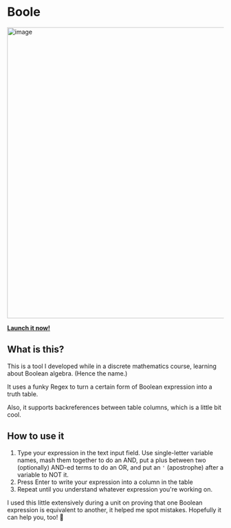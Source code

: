 # Boole

<img width="678" alt="image" src="https://user-images.githubusercontent.com/13428215/165878767-f951e8bc-9014-4a3a-a519-ea0d1c881793.png">

[**Launch it now!**](https://github.com/nok-ko/GUICalculator)

## What is this?

This is a tool I developed while in a discrete mathematics course, learning about Boolean algebra. (Hence the name.)

It uses a funky Regex to turn a certain form of Boolean expression into a truth table.

Also, it supports backreferences between table columns, which is a little bit cool.

## How to use it

1. Type your expression in the text input field. Use single-letter variable names, mash them together to do an AND, put a plus between two (optionally) AND-ed terms to do an OR, and put an `'` (apostrophe) after a variable to NOT it.
2. Press Enter to write your expression into a column in the table
3. Repeat until you understand whatever expression you're working on.

I used this little extensively during a unit on proving that one Boolean expression is equivalent to another, it helped me spot mistakes. Hopefully it can help you, too! 💙
